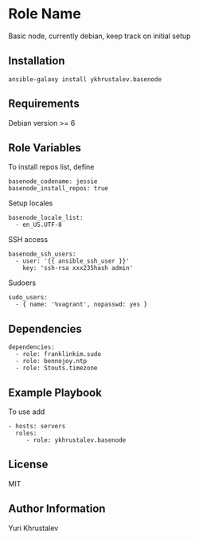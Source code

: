 Role Name
=========

Basic node, currently debian, keep track on initial setup

Installation
------------

    ansible-galaxy install ykhrustalev.basenode

Requirements
------------

Debian version >= 6

Role Variables
--------------

To install repos list, define

    basenode_codename: jessie
    basenode_install_repos: true


Setup locales

    basenode_locale_list:
      - en_US.UTF-8

SSH access

    basenode_ssh_users:
      - user: '{{ ansible_ssh_user }}'
        key: 'ssh-rsa xxx235hash admin'
        
Sudoers
        
    sudo_users:
      - { name: '%vagrant', nopasswd: yes }
    

Dependencies
------------

    dependencies:
      - role: franklinkim.sudo
      - role: bennojoy.ntp
      - role: Stouts.timezone

Example Playbook
----------------

To use add

    - hosts: servers
      roles:
         - role: ykhrustalev.basenode

License
-------

MIT

Author Information
------------------

Yuri Khrustalev
